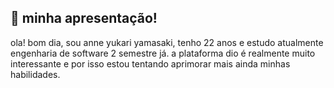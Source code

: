 ## 👩 minha apresentação!
ola! bom dia, sou anne yukari yamasaki, tenho 22 anos e estudo atualmente engenharia de software 2 semestre já. 
a plataforma dio é realmente muito interessante e por isso estou tentando aprimorar mais ainda minhas habilidades. 